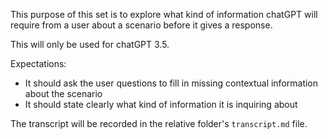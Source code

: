 This purpose of this set is to explore what kind of information chatGPT will require from a user about a scenario before it gives a response.

This will only be used for chatGPT 3.5.

Expectations:

- It should ask the user questions to fill in missing contextual information about the scenario
- It should state clearly what kind of information it is inquiring about

The transcript will be recorded in the relative folder's `transcript.md` file.
